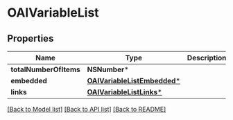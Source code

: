 # OAIVariableList

## Properties
Name | Type | Description | Notes
------------ | ------------- | ------------- | -------------
**totalNumberOfItems** | **NSNumber*** |  | [optional] 
**embedded** | [**OAIVariableListEmbedded***](OAIVariableListEmbedded.md) |  | [optional] 
**links** | [**OAIVariableListLinks***](OAIVariableListLinks.md) |  | [optional] 

[[Back to Model list]](../README.md#documentation-for-models) [[Back to API list]](../README.md#documentation-for-api-endpoints) [[Back to README]](../README.md)


